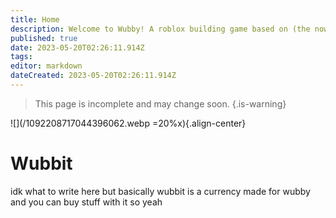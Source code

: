 ```yaml
---
title: Home
description: Welcome to Wubby! A roblox building game based on (the now content deleted) World Builder.
published: true
date: 2023-05-20T02:26:11.914Z
tags: 
editor: markdown
dateCreated: 2023-05-20T02:26:11.914Z
---
```


> This page is incomplete and may change soon.
{.is-warning}

![](/1092208717044396062.webp =20%x){.align-center}
# Wubbit

idk what to write here but basically wubbit is a currency made for wubby and you can buy stuff with it so yeah